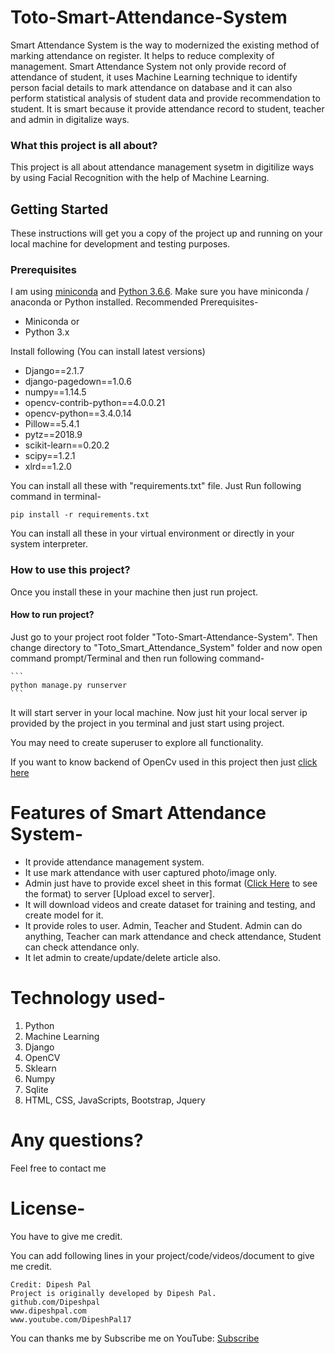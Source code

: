 # Toto-Smart-Attendance-System

Smart Attendance System is the way to modernized the existing method of marking attendance on register. It helps to reduce complexity of management. Smart Attendance System not only provide record of attendance of student, it uses Machine Learning technique to identify person facial details to mark attendance on database and it can also perform statistical analysis of student data and provide recommendation to student. It is smart because it provide attendance record to student, teacher and admin in digitalize ways.

### What this project is all about?
 This project is all about attendance management sysetm in digitilize ways by using Facial Recognition with the help of Machine Learning.
 
## Getting Started

These instructions will get you a copy of the project up and running on your local machine for development and testing purposes.

### Prerequisites

I am using [miniconda](https://conda.io/en/latest/miniconda.html) and [Python 3.6.6](https://www.python.org/). Make sure you have miniconda /  anaconda or Python installed.
Recommended Prerequisites- 
* Miniconda or
* Python 3.x

Install following (You can install latest versions)

* Django==2.1.7
* django-pagedown==1.0.6
* numpy==1.14.5
* opencv-contrib-python==4.0.0.21
* opencv-python==3.4.0.14
* Pillow==5.4.1
* pytz==2018.9
* scikit-learn==0.20.2
* scipy==1.2.1
* xlrd==1.2.0

You can install all these with "requirements.txt" file.
Just Run following command in terminal-

```
pip install -r requirements.txt
```
You can install all these in your virtual environment or directly in your system interpreter.


### How to use this project?

Once you install these in your machine then just run project.

#### How to run project?
Just go to your project root folder "Toto-Smart-Attendance-System". Then change directory to "Toto_Smart_Attendance_System" folder and now open command prompt/Terminal and then run following command-

    ```
    python manage.py runserver
    ```
    
It will start server in your local  machine. Now just hit your local server ip provided by the project in you terminal and just start using project.
    
You may need to create superuser to explore all functionality.

If you want to know backend of OpenCv used in this project then just [click here](https://github.com/Dipeshpal/OpenCV-Face-Recognition/edit/master/README.md)
    

# Features of Smart Attendance System-
* It provide attendance management system.
* It use mark attendance with user captured photo/image only.
* Admin just have to provide excel sheet in this format ([Click Here](https://github.com/Dipeshpal/Toto-Smart-Attendance-System/blob/master/sv.xlsx) to see the format) to server [Upload excel to server].
* It will download videos and create dataset for training and testing, and create model for it.
* It provide roles to user. Admin, Teacher and Student. Admin can do anything, Teacher can mark attendance and check attendance, Student can check attendance only.
* It let admin to create/update/delete article also.

# Technology used-
1. Python
2. Machine Learning
3. Django
4. OpenCV
5. Sklearn
6. Numpy
7. Sqlite
8. HTML, CSS, JavaScripts, Bootstrap, Jquery

# Any questions?
Feel free to contact me

# License-
You have to give me credit.

You can add following lines in your project/code/videos/document to give me credit.

```
Credit: Dipesh Pal
Project is originally developed by Dipesh Pal.
github.com/Dipeshpal
www.dipeshpal.com
www.youtube.com/DipeshPal17
```

You can thanks me by Subscribe me on YouTube: [Subscribe](www.youtube.com/DipeshPal17)
